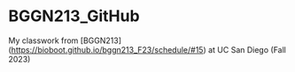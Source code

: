 # BGGN213_GitHub
My classwork from [BGGN213] (https://bioboot.github.io/bggn213_F23/schedule/#15) at UC San Diego (Fall 2023)
